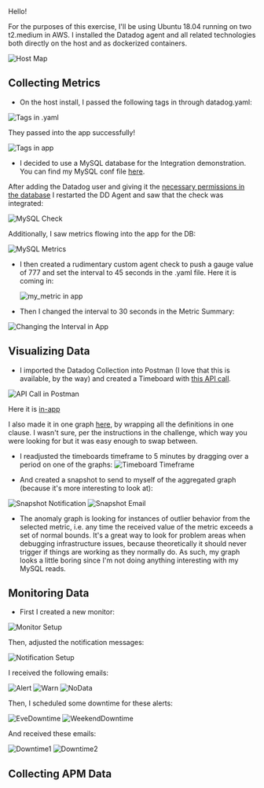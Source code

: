 Hello!

For the purposes of this exercise, I'll be using Ubuntu 18.04 running on two t2.medium in AWS. I installed the Datadog agent and all related technologies both directly on the host and as dockerized containers.

![Host Map](https://i.imgur.com/XzeqMpk.png)

<h2> Collecting Metrics </h2>
  
  * On the host install, I passed the following tags in through datadog.yaml:
  
 ![Tags in .yaml](https://i.imgur.com/nO8EvJb.png)
 
 They passed into the app successfully!
 
 ![Tags in app](https://i.imgur.com/HCfNhL5.png)
 
  * I decided to use a MySQL database for the Integration demonstration. You can find my MySQL conf file [here](https://github.com/nysyr/hiring-engineers/blob/solutions-engineer/mysql.d/conf.yaml).
 
 After adding the Datadog user and giving it the [necessary permissions in the database](https://github.com/nysyr/hiring-engineers/blob/solutions-engineer/mysql.d/mysqlCommandsExample.txt) I restarted the DD Agent and saw that the check was integrated:
 
![MySQL Check](https://i.imgur.com/tCueAVk.png)

Additionally, I saw metrics flowing into the app for the DB:

![MySQL Metrics](https://i.imgur.com/D2RAtKP.png)

 * I then created a rudimentary custom agent check to push a gauge value of 777 and set the interval to 45 seconds in the .yaml file.
   Here it is coming in:
   
   ![my_metric in app](https://i.imgur.com/TlKq57d.png)
 
 * Then I changed the interval to 30 seconds in the Metric Summary:
 
 ![Changing the Interval in App](https://i.imgur.com/MRskJ9W.png)
 
<h2>Visualizing Data</h2>

 * I imported the Datadog Collection into Postman (I love that this is available, by the way) and created a Timeboard with [this API call](https://github.com/nysyr/hiring-engineers/blob/solutions-engineer/dashboardPOST.md). 
 
 ![API Call in Postman]()
   
   Here it is [in-app](https://app.datadoghq.com/dashboard/3u6-g3j-ehc/hiring-timeboard-2?from_ts=1589479564404&to_ts=1589483164404&live=true)
   
   I also made it in one graph [here](https://app.datadoghq.com/dashboard/bm2-ej7-8ds/hiring-metric?from_ts=1589482320066&to_ts=1589483220066&live=true), by wrapping all the definitions in one <widget> clause. I wasn't sure, per the instructions in the challenge, which way you were looking for but it was easy enough to swap between.
  
 * I readjusted the timeboards timeframe to 5 minutes by dragging over a period on one of the graphs:
 ![Timeboard Timeframe](https://i.imgur.com/icvBlo0.png)
 
 * And created a snapshot to send to myself of the aggregated graph (because it's more interesting to look at):

 ![Snapshot Notification](https://i.imgur.com/BEcdqtb.png)
 ![Snapshot Email](https://i.imgur.com/TKjRhRi.png)
 
 * The anomaly graph is looking for instances of outlier behavior from the selected metric, i.e. any time the received value of the metric exceeds a set of normal bounds. It's a great way to look for problem areas when debugging infrastructure issues, because theoretically it should never trigger if things are working as they normally do. As such, my graph looks a little boring since I'm not doing anything interesting with my MySQL reads.

<h2>Monitoring Data</h2>

 * First I created a new monitor:
 
 ![Monitor Setup](https://i.imgur.com/seM3ssz.png)
 
  Then, adjusted the notification messages:
  
  ![Notification Setup](https://i.imgur.com/8vxGj0r.png)
  
  I received the following emails:
  
  ![Alert](https://i.imgur.com/eRhs1v1.png)
  ![Warn](https://i.imgur.com/AbK8h3E.png)
  ![NoData](https://i.imgur.com/iFNsVTz.png)
  
  Then, I scheduled some downtime for these alerts:
  
  ![EveDowntime](https://i.imgur.com/RRlvVUT.png)
  ![WeekendDowntime](https://i.imgur.com/Tmay6h7.png)
  
  And received these emails:
  
  ![Downtime1](https://i.imgur.com/O8wmM10.png)
  ![Downtime2](https://i.imgur.com/S3qFzTe.png)
  
<h2>Collecting APM Data</h2>
